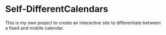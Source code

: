 # Self-DifferentCalendars
This is my own project to create an interactive site to differentiate between a fixed and mobile calendar.
